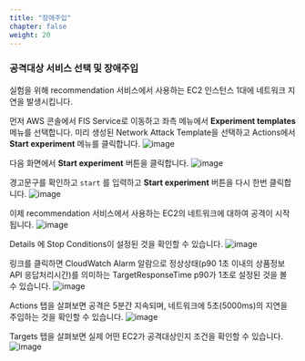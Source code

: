 ```yaml
---
title: "장애주입"
chapter: false
weight: 20
---
```


### 공격대상 서비스 선택 및 장애주입

실험을 위해 recommendation 서비스에서 사용하는 EC2 인스턴스 1대에 네트워크 지연을 발생시킵니다.

먼저 AWS 콘솔에서 FIS Service로 이동하고 좌측 메뉴에서 **Experiment templates** 메뉴를 선택합니다. 미리 생성된 Network Attack Template을 선택하고 Actions에서 **Start experiment** 메뉴를 클릭합니다.
![image](/images/20_ec2/experiment_01.png)

다음 화면에서 **Start experiment** 버튼을 클릭합니다.
![image](/images/20_ec2/experiment_02.png)

경고문구를 확인하고 `start` 를 입력하고 **Start experiment** 버튼을 다시 한번 클릭합니다.
![image](/images/20_ec2/experiment_03.png)

이제 recommendation 서비스에서 사용하는 EC2의 네트워크에 대하여 공격이 시작됩니다.
![image](/images/20_ec2/experiment_04.png)

Details 에 Stop Conditions이 설정된 것을 확인할 수 있습니다.
![image](/images/20_ec2/experiment_05.png)

링크를 클릭하면 CloudWatch Alarm 알람으로 정상상태(p90 1초 이내의 상품정보 API 응답처리시간)를 의미하는 TargetResponseTime p90가 1초로 설정된 것을 볼 수 있습니다.
![image](/images/20_ec2/experiment_06.png)

Actions 탭을 살펴보면 공격은 5분간 지속되며, 네트워크에 5초(5000ms)의 지연을 주입하는 것을 확인할 수 있습니다.
![image](/images/20_ec2/experiment_07.png)

Targets 탭을 살펴보면 실제 어떤 EC2가 공격대상인지 조건을 확인할 수 있습니다.
![image](/images/20_ec2/experiment_08.png)

